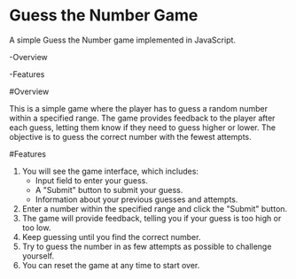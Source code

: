 # Guess the Number Game
A simple Guess the Number game implemented in JavaScript.

-Overview

-Features

#Overview

This is a simple game where the player has to guess a random number within a specified range.
The game provides feedback to the player after each guess, letting them know if they need to guess higher or lower.
The objective is to guess the correct number with the fewest attempts.

#Features

1. You will see the game interface, which includes:
   - Input field to enter your guess.
   - A "Submit" button to submit your guess.
   - Information about your previous guesses and attempts.
2.   Enter a number within the specified range and click the "Submit" button.
3. The game will provide feedback, telling you if your guess is too high or too low.
4. Keep guessing until you find the correct number.
5. Try to guess the number in as few attempts as possible to challenge yourself.
6. You can reset the game at any time to start over.



